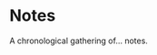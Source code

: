 <script setup>
import NotesIndex from './.vitepress/theme/NotesIndex.vue'
</script>

# Notes

A chronological gathering of… notes.

<NotesIndex/>
